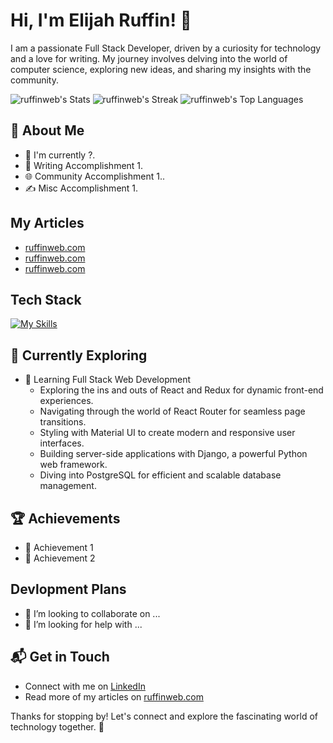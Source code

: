 # Hi, I'm Elijah Ruffin! 👋

I am a passionate Full Stack Developer, driven by a curiosity for technology and a love for writing. My journey involves delving into the world of computer science, exploring new ideas, and sharing my insights with the community.

![ruffinweb's Stats](https://github-readme-stats.vercel.app/api?username=ruffinweb&theme=vue-dark&show_icons=true&hide_border=true&count_private=true)
![ruffinweb's Streak](https://github-readme-streak-stats.herokuapp.com/?user=ruffinweb&theme=vue-dark&hide_border=true)
![ruffinweb's Top Languages](https://github-readme-stats.vercel.app/api/top-langs/?username=ruffinweb&theme=vue-dark&show_icons=true&hide_border=true&layout=compact)

## 🚀 About Me

- 🔭 I'm currently ?.
- 📝 Writing Accomplishment 1.
- 🌐 Community Accomplishment 1..
- ✍️ Misc Accomplishment 1.

## My Articles
- [ruffinweb.com](https://ruffinweb.com/blog)
- [ruffinweb.com](https://ruffinweb.com/blog)
- [ruffinweb.com](https://ruffinweb.com/blog)

## Tech Stack
[![My Skills](https://skillicons.dev/icons?i=js,html,css,wasm)](https://skillicons.dev)

## 🌱 Currently Exploring

- 🚀 Learning Full Stack Web Development
  - Exploring the ins and outs of React and Redux for dynamic front-end experiences.
  - Navigating through the world of React Router for seamless page transitions.
  - Styling with Material UI to create modern and responsive user interfaces.
  - Building server-side applications with Django, a powerful Python web framework.
  - Diving into PostgreSQL for efficient and scalable database management.

 ## 🏆 Achievements

- 🌟 Achievement 1
- 🌟 Achievement 2

## Devlopment Plans 

- 👯 I’m looking to collaborate on ...
- 🤔 I’m looking for help with ...

## 📬 Get in Touch

- Connect with me on [LinkedIn](https://www.linkedin.com/in/elijah-ruffin/)
- Read more of my articles on [ruffinweb.com](https://ruffinweb.com/blog)

Thanks for stopping by! Let's connect and explore the fascinating world of technology together. 🚀
